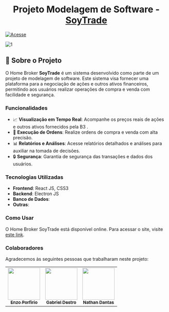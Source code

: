 <h1 align="center">Projeto Modelagem de Software -<a href="" target="blank">
SoyTrade</a></h1>

[![Acesse](https://img.shields.io/badge/Clique%20e%20visite%20o%20site-8A2BE2)]()

![1](https://github.com/user-attachments/assets/2cc4d134-cb97-4edb-98cb-76b0a1037db5)

## 📜 Sobre o Projeto

O Home Broker **SoyTrade** é um sistema desenvolvido como parte de um projeto de modelagem de software. Este sistema visa fornecer uma plataforma para a negociação de ações e outros ativos financeiros, permitindo aos usuários realizar operações de compra e venda com facilidade e segurança.

### Funcionalidades

- 📈 **Visualização em Tempo Real**: Acompanhe os preços reais de ações e outros ativos fornecidos pela B3 .
- 🔄 **Execução de Ordens**: Realize ordens de compra e venda com alta precisão.
- 📊 **Relatórios e Análises**: Acesse relatórios detalhados e análises para auxiliar na tomada de decisões.
- 🔒 **Segurança**: Garantia de segurança das transações e dados dos usuários.

### Tecnologias Utilizadas

- **Frontend**: React JS, CSS3
- **Backend**: Electron JS
- **Banco de Dados**: 
- **Outras**: 

### Como Usar

   O Home Broker SoyTrade está disponível online. Para acessar o site, visite [este link](www.google.com).

### Colaboradores

Agradecemos às seguintes pessoas que trabalharam neste projeto:

<table>
  <tr>
    <td align="center">
      <a href="https://github.com/enzzopp">
        <img src="https://avatars.githubusercontent.com/u/91479667?v=4" width="100px;"/><br>
        <sub>
          <b>Enzo Porfirio</b>
        </sub>
      </a>
    </td>
    <td align="center">
      <a href="https://github.com/gabrieldestro56">
        <img src="https://avatars.githubusercontent.com/u/77218433?v=4" width="100px;"/><br>
        <sub>
          <b>Gabriel Destro</b>
        </sub>
      </a>
    </td>
    <td align="center">
      <a href="https://github.com/nath88d">
        <img src="https://avatars.githubusercontent.com/u/104024701?v=4" width="100px;"/><br>
        <sub>
          <b>Nathan Dantas</b>
        </sub>
      </a>
    </td>
  </tr>
</table>
